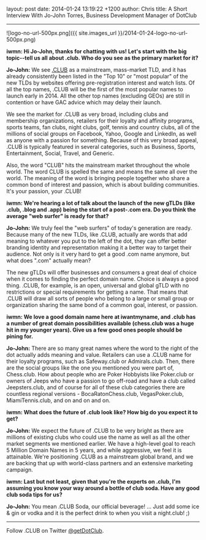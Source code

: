 layout: post
date: 2014-01-24 13:19:22 +1200
author: Chris
title: A Short Interview With Jo-John Torres, Business Development Manager of DotClub

----

![logo-no-url-500px.png]({{ site.images_url }}/2014-01-24-logo-no-url-500px.png)

<!-- excerpt -->

**iwmn: Hi Jo-John, thanks for chatting with us! Let's start with the big topic--tell us all about .club. Who do you see as the primary market for it?**

**Jo-John:** We see [.CLUB](https://iwantmyname.com/domains/dot-club) as a mainstream, mass-market TLD, and it has already consistently been listed in the "Top 10" or "most popular" of the new TLDs by websites offering pre-registration interest and watch lists. Of all the top names, .CLUB will be the first of the most popular names to launch early in 2014. All the other top names (excluding GEOs) are still in contention or have GAC advice which may delay their launch.

We see the market for .CLUB as very broad, including clubs and membership organizations, retailers for their loyalty and affinity programs, sports teams, fan clubs, night clubs, golf, tennis and country clubs, all of the millions of social groups on Facebook, Yahoo, Google and LinkedIn, as well as anyone with a passion for something. Because of this very broad appeal, .CLUB is typically featured in several categories, such as Business, Sports, Entertainment, Social, Travel, and Generic.  

Also, the word "CLUB" hits the mainstream market throughout the whole world.  The word CLUB is spelled the same and means the same all over the world. The meaning of the word is bringing people together who share a common bond of interest and passion, which is about building communities. It's your passion, your .CLUB!

<!-- /excerpt -->

**iwmn: We're hearing a lot of talk about the launch of the new gTLDs (like .club, .blog and .app) being the start of a post-.com era. Do you think the average "web surfer" is ready for that?**

**Jo-John:** We truly feel the "web surfers" of today's generation are ready. Because many of the new TLDs, like .CLUB, actually are words that add meaning to whatever you put to the left of the dot, they can offer better branding identity and representation making it a better way to target their audience. Not only is it very hard to get a good .com name anymore, but what does ".com" actually mean? 

The new gTLDs will offer businesses and consumers a great deal of choice when it comes to finding the perfect domain name. Choice is always a good thing. .CLUB, for example, is an open, universal and global gTLD with no restrictions or special requirements for getting a name. That means that .CLUB will draw all sorts of people who belong to a large or small group or organization sharing the same bond of a common goal, interest, or passion.  

**iwmn: We love a good domain name here at iwantmyname, and .club has a number of great domain possibilities available (chess.club was a huge hit in my younger years). Give us a few good ones people should be pining for.** 

**Jo-John:** There are so many great names where the word to the right of the dot actually adds meaning and value.  Retailers can use a .CLUB name for their loyalty programs, such as Safeway.club or Admirals.club. Then, there are the social groups like the one you mentioned you were part of, Chess.club. How about people who are Poker Hobbyists like Poker.club or owners of Jeeps who have a passion to go off-road and have a club called Jeepsters.club, and of course for all of these club categories there are countless regional versions - BocaRatonChess.club, VegasPoker.club, MiamiTennis.club, and on and on and on.

**iwmn: What does the future of .club look like? How big do you expect it to get?**

**Jo-John:** We expect the future of .CLUB to be very bright as there are millions of existing clubs who could use the name as well as all the other market segments we mentioned earlier. We have a high-level goal to reach 5 Million Domain Names in 5 years, and while aggressive, we feel it is attainable. We're positioning .CLUB as a mainstream global brand, and we are backing that up with world-class partners and an extensive marketing campaign.  

**iwmn: Last but not least, given that you're the experts on .club, I'm assuming you know your way around a bottle of club soda. Have any good club soda tips for us?**

**Jo-John:** You mean .CLUB Soda, our official beverage!  ... Just add some ice & gin or vodka and it is the perfect drink to when you visit a night.club! ;) 

***

Follow .CLUB on Twitter [@getDotClub](https://twitter.com/getDotClub).
